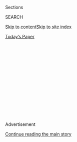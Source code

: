 <div id="app">

<div>

<div>

<div>

<div class="NYTAppHideMasthead css-1q2w90k e1suatyy0">

<div class="section css-ui9rw0 e1suatyy2">

<div class="css-eph4ug er09x8g0">

<div class="css-6n7j50">

</div>

<span class="css-1dv1kvn">Sections</span>

<div class="css-10488qs">

<span class="css-1dv1kvn">SEARCH</span>

</div>

[Skip to content](#site-content)[Skip to site
index](#site-index)

</div>

<div class="css-10698na e1huz5gh0">

</div>

</div>

<div id="masthead-bar-one" class="section hasLinks css-15hmgas e1csuq9d3">

<div class="css-uqyvli e1csuq9d0">

</div>

<div class="css-1uqjmks e1csuq9d1">

</div>

<div class="css-9e9ivx">

[](https://myaccount.nytimes3xbfgragh.onion/auth/login?response_type=cookie&client_id=vi)

</div>

<div class="css-1bvtpon e1csuq9d2">

[Today’s
Paper](https://www.nytimes3xbfgragh.onion/section/todayspaper)

</div>

</div>

</div>

</div>

<div data-aria-hidden="false">

<div id="site-content" data-role="main">

<div>

<div class="css-1aor85t" style="opacity:0.000000001;z-index:-1;visibility:hidden">

<div class="css-1hqnpie">

<div class="css-epjblv">

<span class="css-17xtcya">[Opinion](/section/opinion)</span><span class="css-x15j1o">|</span><span class="css-fwqvlz">Gross
Domestic Misery Is
Rising</span>

</div>

<div class="css-k008qs">

<div class="css-1iwv8en">

<span class="css-18z7m18"></span>

<div>

</div>

</div>

<span class="css-1n6z4y">https://nyti.ms/2F5hklO</span>

<div class="css-1705lsu">

<div class="css-4xjgmj">

<div class="css-4skfbu" data-role="toolbar" data-aria-label="Social Media Share buttons, Save button, and Comments Panel with current comment count" data-testid="share-tools">

  - 
  - 
  - 
  - 
    
    <div class="css-6n7j50">
    
    </div>

  - 
  - 

</div>

</div>

</div>

</div>

</div>

</div>

<div class="css-13pd83m">

</div>

<div id="top-wrapper" class="css-1sy8kpn">

<div id="top-slug" class="css-l9onyx">

Advertisement

</div>

[Continue reading the main
story](#after-top)

<div class="ad top-wrapper" style="text-align:center;height:100%;display:block;min-height:250px">

<div id="top" class="place-ad" data-position="top" data-size-key="top">

</div>

</div>

<div id="after-top">

</div>

</div>

<div>

<div class="css-v5btjw etb61u70">

<div class="css-v05ibm etb61u71">

[Opinion](/section/opinion)

</div>

</div>

<div id="sponsor-wrapper" class="css-1hyfx7x">

<div id="sponsor-slug" class="css-19vbshk">

Supported by

</div>

[Continue reading the main
story](#after-sponsor)

<div id="sponsor" class="ad sponsor-wrapper" style="text-align:center;height:100%;display:block">

</div>

<div id="after-sponsor">

</div>

</div>

<div class="css-186x18t">

</div>

<div class="css-1vkm6nb ehdk2mb0">

# Gross Domestic Misery Is Rising

</div>

The recovery is bypassing those who need it most.

<div class="css-18e8msd">

<div class="css-vp77d3 epjyd6m0">

<div class="css-1p10dcb ey68jwv0" data-aria-hidden="true">

[![Paul
Krugman](https://static01.graylady3jvrrxbe.onion/images/2018/04/02/opinion/paul-krugman/paul-krugman-thumbLarge.png
"Paul Krugman")](https://www.nytimes3xbfgragh.onion/by/paul-krugman)

</div>

<div class="css-1baulvz">

By [<span class="css-1baulvz last-byline" itemprop="name">Paul
Krugman</span>](https://www.nytimes3xbfgragh.onion/by/paul-krugman)

<div class="css-8atqhb">

Opinion Columnist

</div>

</div>

</div>

  - Sept. 7,
    2020

  - 
    
    <div class="css-4xjgmj">
    
    <div class="css-d8bdto" data-role="toolbar" data-aria-label="Social Media Share buttons, Save button, and Comments Panel with current comment count" data-testid="share-tools">
    
      - 
      - 
      - 
      - 
        
        <div class="css-6n7j50">
        
        </div>
    
      - 
      - 
    
    </div>
    
    </div>

</div>

<div class="css-79elbk" data-testid="photoviewer-wrapper">

<div class="css-z3e15g" data-testid="photoviewer-wrapper-hidden">

</div>

<div class="css-1a48zt4 ehw59r15" data-testid="photoviewer-children">

![<span class="css-16f3y1r e13ogyst0" data-aria-hidden="true">People
lined up outside a Kentucky career center for assistance with their
unemployment claims in Frankfort, Ky., in
June. </span><span class="css-cnj6d5 e1z0qqy90" itemprop="copyrightHolder"><span class="css-1ly73wi e1tej78p0">Credit...</span><span><span>Bryan
Woolston/Reuters</span></span></span>](https://static01.graylady3jvrrxbe.onion/images/2020/09/07/opinion/07Krugman/merlin_176518893_18b2743f-613a-4401-98d5-8cd50f8781eb-articleLarge.jpg?quality=75&auto=webp&disable=upscale)

</div>

</div>

</div>

<div class="section meteredContent css-1r7ky0e" name="articleBody" itemprop="articleBody">

<div class="css-1fanzo5 StoryBodyCompanionColumn">

<div class="css-53u6y8">

Are you better off now than you were in July?

On the face of it, that shouldn’t even be a question. After all, stocks
are up; the economy [added more than a million
jobs](https://www.nytimes3xbfgragh.onion/2020/09/04/business/economy/jobs-report.html)
in “August” (I’ll explain the scare quotes in a minute); preliminary
estimates suggest that G.D.P. [is growing
rapidly](https://www.calculatedriskblog.com/2020/09/q3-gdp-forecasts.html)
in the third quarter, which ends this month.

But the stock market isn’t the economy: [more than
half](https://fred.stlouisfed.org/series/WFRBST01122) of all stocks are
owned by only 1 percent of Americans, while the bottom half of the
population owns only [0.7
percent](https://fred.stlouisfed.org/series/WFRBSB50203) of the market.

Jobs and G.D.P., by contrast, sort of are the economy. But they aren’t
the economy’s point. What some economists and many politicians often
forget is that economics isn’t fundamentally about data, it’s about
people. I like data as much as, or probably more than, the next guy. But
an economy’s success should be judged not by impersonal statistics, but
by whether people’s lives are getting better.

And the simple fact is that over the past few weeks the lives of many
Americans have gotten much worse.

</div>

</div>

<div class="css-1fanzo5 StoryBodyCompanionColumn">

<div class="css-53u6y8">

Obviously this is true for the roughly [30,000
Americans](https://ourworldindata.org/coronavirus-data-explorer?zoomToSelection=true&year=latest&time=2020-03-01..2020-09-06&country=USA~EuropeanUnion&region=World&deathsMetric=true&interval=total&smoothing=0&pickerMetric=total_deaths&pickerSort=desc)
who died of Covid-19 in August — for comparison, only 4,000 people died
in the European Union, which has a larger population — plus the unknown
but large number of our citizens who suffered long-term health damage.
And don’t look now, but the number of new coronavirus cases, which had
been declining, seems to have
[plateaued](https://covidtracking.com/data/charts/us-daily-positive);
between Labor Day and school re-openings, there’s a pretty good chance
that the virus situation is about to take another turn for the worse.

But things have already gotten worse for millions of families that lost
most of their normal income as a result of the pandemic and still
haven’t gotten it back. For the first few months of the pandemic
depression many of these Americans were getting by thanks to emergency
federal aid. But much of that aid was cut off at the end of July, and
despite job gains we’re in the midst of a huge increase in national
misery.

So let’s talk about that employment report.

One important thing to bear in mind about official monthly job
statistics is that they’re based on surveys conducted during the second
week of the month. That’s why I used scare quotes around “August”: What
Friday’s report actually gave us was a snapshot of the state of the
labor market around Aug. 12.

This may be important. [Private
data](https://twitter.com/bencasselman/status/1301970073830199298)
suggest a slowdown in job growth since late July. So the next employment
report, which will be based on data collected *this week* — and will
also be the last report before the election — will probably (not
certainly) be weaker than the last.

In any case, that August report wasn’t great considering the context. In
normal times a gain of 1.4 million jobs would be impressive, even if
some of those jobs were a temporary blip associated with the census. But
we’re still more than [11 million jobs
down](https://fred.stlouisfed.org/series/PAYEMS) from where we were in
February.

</div>

</div>

<div class="css-1fanzo5 StoryBodyCompanionColumn">

<div class="css-53u6y8">

And the situation remains dire for the hardest-hit workers. The pandemic
slump disproportionately hit workers in the leisure and hospitality
sector — think restaurants — and employment in that sector is still down
[around 25
percent](https://twitter.com/ernietedeschi/status/1302305128863739906),
while the unemployment rate for workers in the industry is still
[over 20 percent](https://www.bls.gov/news.release/pdf/empsit.pdf), more
than four times what it was a year ago.

In part because of where the slump was concentrated, the unemployed tend
to be Americans who were earning low wages even before the slump. And
one disturbing fact about the August report was that average wages rose.
No, that’s not a misprint: If the low-wage workers hit worst by the
slump were being rehired, we’d expect average wages to fall, as they did
during the [snapback](https://www.bls.gov/news.release/pdf/empsit.pdf)
of May and June. Rising average wages at this point are a sign that
those who really need jobs aren’t getting them.

<div class="css-1q1hscp">

<div class="css-1xk4eoy">

<div id="PK">

</div>

</div>

</div>

So the economy is still bypassing those who need a recovery most.

Yet most of the safety net that temporarily sustained the economic
victims of the coronavirus has been torn down.

The CARES Act, enacted in March, gave the unemployed an extra $600 a
week in benefits. This supplement played a crucial role in limiting
extreme hardship; poverty may even have [gone
down](https://www.nytimes3xbfgragh.onion/2020/06/21/us/politics/coronavirus-poverty.html).

But the supplement ended on July 31, and all indications are that
Republicans in the Senate will do nothing to restore aid before the
election. President Trump’s attempt to implement a $300 per week
supplement by executive action will fail to reach many and prove
inadequate even for those who get it. Families may have scraped by for a
few weeks on saved money, but things are about to get very hard for
millions.

The bottom line here is that before you cite economic statistics, you
want to think about what they mean for people and their lives. The data
aren’t meaningless: A million jobs gained is better than a million jobs
lost, and growing G.D.P. is better than shrinking G.D.P. But there is
often a disconnect between the headline numbers and the reality of
American life, and that is especially true right now.

The fact is that this economy just isn’t working for many Americans, who
are facing hard times that — thanks to political decisions by Trump and
his allies — are just getting harder.

*The Times is committed to publishing* [*a diversity of
letters*](https://www.nytimes3xbfgragh.onion/2019/01/31/opinion/letters/letters-to-editor-new-york-times-women.html)
*to the editor. We’d like to hear what you think about this or any of
our articles. Here are some*
[*tips*](https://help.nytimes3xbfgragh.onion/hc/en-us/articles/115014925288-How-to-submit-a-letter-to-the-editor)*.
And here’s our email:*
[*letters@NYTimes.com*](mailto:letters@NYTimes.com)*.*

*Follow The New York Times Opinion section on*
[*Facebook*](https://www.facebookcorewwwi.onion/nytopinion)*,* [*Twitter
(@NYTopinion)*](http://twitter.com/NYTOpinion) *and*
[*Instagram*](https://www.instagram.com/nytopinion/)*.*

</div>

</div>

</div>

<div>

</div>

<div>

</div>

<div>

</div>

<div>

<div id="bottom-wrapper" class="css-1ede5it">

<div id="bottom-slug" class="css-l9onyx">

Advertisement

</div>

[Continue reading the main
story](#after-bottom)

<div id="bottom" class="ad bottom-wrapper" style="text-align:center;height:100%;display:block;min-height:90px">

</div>

<div id="after-bottom">

</div>

</div>

</div>

</div>

</div>

## Site Index

<div>

</div>

## Site Information Navigation

  - [© <span>2020</span> <span>The New York Times
    Company</span>](https://help.nytimes3xbfgragh.onion/hc/en-us/articles/115014792127-Copyright-notice)

<!-- end list -->

  - [NYTCo](https://www.nytco.com/)
  - [Contact
    Us](https://help.nytimes3xbfgragh.onion/hc/en-us/articles/115015385887-Contact-Us)
  - [Work with us](https://www.nytco.com/careers/)
  - [Advertise](https://nytmediakit.com/)
  - [T Brand Studio](http://www.tbrandstudio.com/)
  - [Your Ad
    Choices](https://www.nytimes3xbfgragh.onion/privacy/cookie-policy#how-do-i-manage-trackers)
  - [Privacy](https://www.nytimes3xbfgragh.onion/privacy)
  - [Terms of
    Service](https://help.nytimes3xbfgragh.onion/hc/en-us/articles/115014893428-Terms-of-service)
  - [Terms of
    Sale](https://help.nytimes3xbfgragh.onion/hc/en-us/articles/115014893968-Terms-of-sale)
  - [Site
    Map](https://spiderbites.nytimes3xbfgragh.onion)
  - [Help](https://help.nytimes3xbfgragh.onion/hc/en-us)
  - [Subscriptions](https://www.nytimes3xbfgragh.onion/subscription?campaignId=37WXW)

</div>

</div>

</div>

</div>
